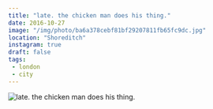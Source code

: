 ```yaml
---
title: "late. the chicken man does his thing."
date: 2016-10-27
image: "/img/photo/ba6a378cebf81bf29207811fb65fc9dc.jpg"
location: "Shoreditch"
instagram: true
draft: false
tags:
 - london
 - city
---
```


![late. the chicken man does his thing.](/img/photo/ba6a378cebf81bf29207811fb65fc9dc.jpg)
